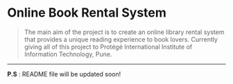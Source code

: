 # Online Book Rental System
> The main aim of the project is to create an online library rental system that provides a unique reading experience to book lovers. Currently giving all of this project to Protégé International Institute of Information Technology, Pune.

---
__P.S__ : README file will be updated soon!
